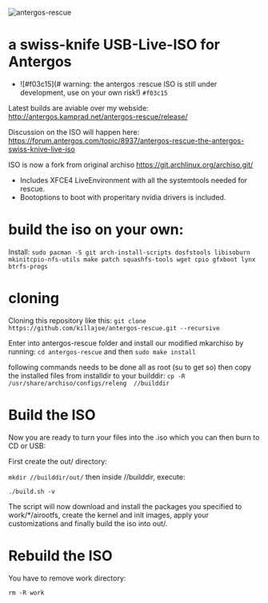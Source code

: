 ![antergos-rescue](http://antergos.kamprad.net/antergos-rescue/images/rescue-desktop.png)
# a swiss-knife USB-Live-ISO for Antergos
 
- ![#f03c15](# warning: the antergos :rescue ISO is still under development, use on your own risk!) `#f03c15`

Latest builds are aviable over my webside: http://antergos.kamprad.net/antergos-rescue/release/

Discussion on the ISO will happen here: https://forum.antergos.com/topic/8937/antergos-rescue-the-antergos-swiss-knive-live-iso

ISO is now a fork from original archiso https://git.archlinux.org/archiso.git/ 

* Includes XFCE4 LiveEnvironment with all the systemtools needed for rescue.
* Bootoptions to boot with properitary nvidia drivers is included.

# build the iso on your own:

Install: 
`sudo pacman -S git arch-install-scripts dosfstools libisoburn mkinitcpio-nfs-utils make patch squashfs-tools wget cpio gfxboot lynx btrfs-progs`

# cloning

Cloning this repository like this: `git clone https://github.com/killajoe/antergos-rescue.git --recursive`

Enter into antergos-rescue folder and install our modified mkarchiso by running: `cd antergos-rescue` and then `sudo make install`

following commands needs to be done all as root (su to get so) then copy the installed files from installdir to your builddir: `cp -R /usr/share/archiso/configs/releng  //builddir`

# Build the ISO

Now you are ready to turn your files into the .iso which you can then burn to CD or USB:

First create the out/ directory:

`mkdir //builddir/out/` then inside //builddir, execute:

`./build.sh -v`

The script will now download and install the packages you specified to work/*/airootfs, create the kernel and init images, apply your customizations and finally build the iso into out/.

# Rebuild the ISO

You have to remove work directory:

`rm -R work`
